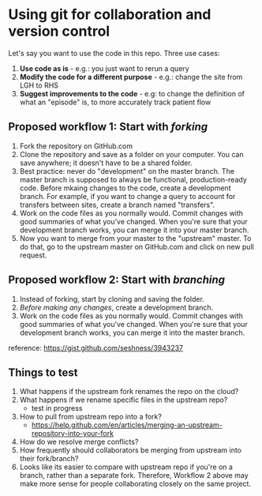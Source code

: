 # Using git for collaboration and version control 

Let's say you want to use the code in this repo. Three use cases: 
1. **Use code as is**  - e.g.:  you just want to rerun a query 
2. **Modify the code for a different purpose**  - e.g.: change the site from LGH to RHS
3. **Suggest improvements to the code**  - e.g: to change the definition of what an "episode" is, to more accurately track patient flow

## Proposed workflow 1: Start with *forking* 
1. Fork the repository on GitHub.com
2. Clone the repository and save as a folder on your computer. You can save anywhere; it doesn't have to be a shared folder. 
3. Best practice: never do "development" on the master branch. The master branch is supposed to always be functional, production-ready code. Before mkaing changes to the code, create a development branch. For example, if you want to change a query to account for transfers between sites, create a branch named "transfers". 
3. Work on the code files as you normally would. Commit changes with good summaries of what you've changed. When you're sure that your development branch works, you can merge it into your master branch. 
4. Now you want to merge from your master to the "upstream" master. To do that, go to the upstream master on GitHub.com and click on new pull request. 

## Proposed workflow 2: Start with *branching* 
1. Instead of forking, start by cloning and saving the folder. 
2. *Before making any changes*, create a development branch. 
3. Work on the code files as you normally would. Commit changes with good summaries of what you've changed. When you're sure that your development branch works, you can merge it into the master branch. 

reference: https://gist.github.com/seshness/3943237 


## Things to test
1. What happens if the upstream fork renames the repo on the cloud? 
2. What happens if we rename specific files in the upstream repo? 
    - test in progress 
3. How to pull from upstream repo into a fork? 
    - https://help.github.com/en/articles/merging-an-upstream-repository-into-your-fork
4. How do we resolve merge conflicts? 
5. How frequently should collaborators be merging from upstream into their fork/branch? 
6. Looks like its easier to compare with upstream repo if you're on a branch, rather than a separate fork. Therefore, Workflow 2 above may make more sense for people collaborating closely on the same project. 
